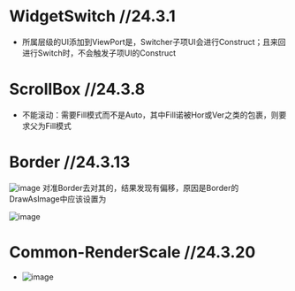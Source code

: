 

# WidgetSwitch //24.3.1
  - 所属层级的UI添加到ViewPort是，Switcher子项UI会进行Construct；且来回进行Switch时，不会触发子项UI的Construct


# ScrollBox //24.3.8
  - 不能滚动：需要Fill模式而不是Auto，其中Fill诺被Hor或Ver之类的包裹，则要求父为Fill模式

# Border //24.3.13
 
![image](https://github.com/lanwu5/lantz.github.io/assets/42904565/b3eae2de-4dfb-4bf9-b0df-f2dbcc1da32c)
对准Border去对其的，结果发现有偏移，原因是Border的DrawAsImage中应该设置为

![image](https://github.com/lanwu5/lantz.github.io/assets/42904565/378779d5-edf2-4a43-8671-88007620602d)



# Common-RenderScale //24.3.20
  - ![image](https://github.com/lanwu5/lantz.github.io/assets/42904565/24f44f0b-9f9b-4924-a451-0f6c7259cb20)

